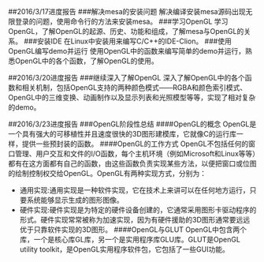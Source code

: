 ﻿##2016/3/17进度报告
###解决mesa的安装问题
解决编译安装mesa源码出现无限登录的问题，使用命令行的方法来安装mesa。
###学习OpenGL
学习OpenGL，了解OpenGL的起源、历史、功能和组成，了解mesa与OpenGL的关系。
###安装IDE
在Linux中安装用来编写C/C++的IDE-Clion。
###使用OpenGL编写demo并运行
使用OpenGL中的函数来编写简单的demo并运行，熟悉OpenGL中的各个函数，了解OpenGL的使用。

##2016/3/20进度报告
###继续深入了解OpenGL
深入了解OpenGL中的各个函数和相关机制，包括OpenGL支持的两种颜色模式——RGBA和颜色索引模式、OpenGL中的三维变换、动画制作以及显示列表和光照模型等等，实现了相对复杂的demo。

##2016/3/23进度报告
###OpenGL阶段性总结
####OpenGL的概念
OpenGL是一个具有强大的可移植性并且速度很快的3D图形建模库，它就像C的运行库一样，提供一些预封装的函数。
####OpenGL的工作方式
OpenGL不包括任何的窗口管理、用户交互和文件的I/O函数，每个主机环境（例如Microsoft和Linux等等）都有在这方面都有自己的函数，由这些函数负责实现某些方法，以便把窗口或位图的绘制控制权交给OpenGL。OpenGL有两种实现方式，分别为：
- 通用实现:通用实现是一种软件实现，它在技术上来讲可以在任何地方运行，只要系统能够显示生成的图形图像。
- 硬件实现:硬件实现是为特定的硬件设备创建的，它通常采用图形卡驱动程序的形式。硬件实现常常被称为加速实现，因为有硬件援助的3D图形通常要远远优于只靠软件实现的3D图形。
####OpenGL与GLUT
OpenGL中包含两个库，一个是核心库GL库，另一个是实用程序库GLU库。GLUT是OpenGL utility toolkit，是OpenGL实用程序软件包，它包括了一些GUI功能。










